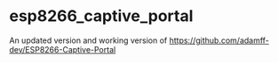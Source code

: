 # esp8266_captive_portal
An updated version and working version of https://github.com/adamff-dev/ESP8266-Captive-Portal
